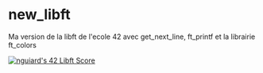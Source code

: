 # new_libft
Ma version de la libft de l'ecole 42 avec get_next_line, ft_printf et la librairie ft_colors

<a href="https://github.com/JaeSeoKim/badge42"><img src="https://badge42.vercel.app/api/v2/cl3oocot2001109lbvvo6zf5r/project/2414753" alt="nguiard's 42 Libft Score" /></a>
